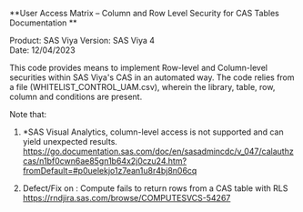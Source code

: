 **User Access Matrix – Column and Row Level Security for CAS Tables Documentation  **
 
Product: SAS Viya
Version: SAS Viya 4  
Date: 12/04/2023 

This code provides means to implement Row-level and Column-level securities within SAS Viya's CAS in an automated way. The code relies from a file (WHITELIST_CONTROL_UAM.csv), wherein the library, table, row, column and conditions are present.

Note that:
1. *SAS Visual Analytics, column-level access is not supported and can yield unexpected results.
https://go.documentation.sas.com/doc/en/sasadmincdc/v_047/calauthzcas/n1bf0cwn6ae85gn1b64x2j0czu24.htm?fromDefault=#p0uelekjo1z7ean1u8r4bj8n06cq

2. Defect/Fix on : Compute fails to return rows from a CAS table with RLS
https://rndjira.sas.com/browse/COMPUTESVCS-54267
